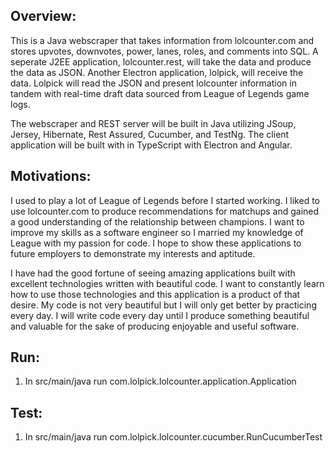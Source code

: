 Overview:
-----------------
This is a Java webscraper that takes information from lolcounter.com and stores upvotes, downvotes, power, lanes, roles, and comments into SQL.  A seperate J2EE application, lolcounter.rest, will take the data and produce the data as JSON.  Another Electron application, lolpick, will receive the data.  Lolpick will read the JSON and present lolcounter information in tandem with real-time draft data sourced from League of Legends game logs.  

The webscraper and REST server will be built in Java utilizing JSoup, Jersey, Hibernate, Rest Assured, Cucumber, and TestNg.  The client application will be built with in TypeScript with Electron and Angular.

Motivations:
-----------------
I used to play a lot of League of Legends before I started working.  I liked to use lolcounter.com to produce recommendations for matchups and gained a good understanding of the relationship between champions.  I want to improve my skills as a software engineer so I married my knowledge of League with my passion for code.  I hope to show these applications to future employers to demonstrate my interests and aptitude.  

I have had the good fortune of seeing amazing applications built with excellent technologies written with beautiful code.  I want to constantly learn how to use those technologies and this application is a product of that desire.  My code is not very beautiful but I will only get better by practicing every day.  I will write code every day until I produce something beautiful and valuable for the sake of producing enjoyable and useful software.


Run:
-----------------
1.  In src/main/java run com.lolpick.lolcounter.application.Application


Test:
-----------------
1.  In src/main/java run com.lolpick.lolcounter.cucumber.RunCucumberTest